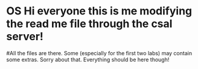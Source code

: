 # OS Hi everyone this is me modifying the read me file through the csal server!


#All the files are there. Some (especially for the first two labs) may contain some extras. Sorry about that. Everything should be here though!
